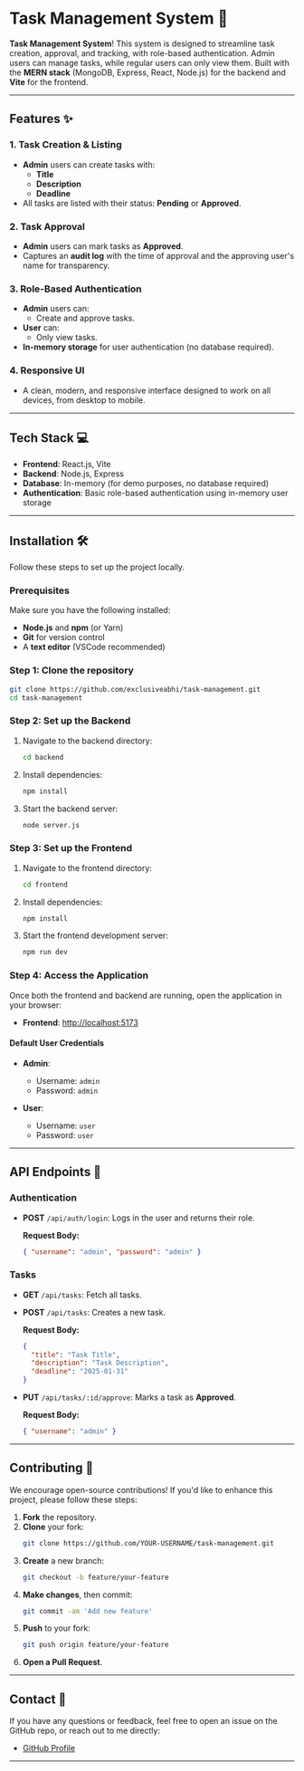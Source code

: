 # Task Management System 🚀

**Task Management System**! This system is designed to streamline task creation, approval, and tracking, with role-based authentication. Admin users can manage tasks, while regular users can only view them. Built with the **MERN stack** (MongoDB, Express, React, Node.js) for the backend and **Vite** for the frontend.

---

## Features ✨

### 1. **Task Creation & Listing**
- **Admin** users can create tasks with:
  - **Title**
  - **Description**
  - **Deadline**
- All tasks are listed with their status: **Pending** or **Approved**.

### 2. **Task Approval**
- **Admin** users can mark tasks as **Approved**.
- Captures an **audit log** with the time of approval and the approving user's name for transparency.

### 3. **Role-Based Authentication**
- **Admin** users can:
  - Create and approve tasks.
- **User** can:
  - Only view tasks.
- **In-memory storage** for user authentication (no database required).

### 4. **Responsive UI**
- A clean, modern, and responsive interface designed to work on all devices, from desktop to mobile.

---

## Tech Stack 💻

- **Frontend**: React.js, Vite
- **Backend**: Node.js, Express
- **Database**: In-memory (for demo purposes, no database required)
- **Authentication**: Basic role-based authentication using in-memory user storage

---

## Installation 🛠️

Follow these steps to set up the project locally.

### Prerequisites

Make sure you have the following installed:
- **Node.js** and **npm** (or Yarn)
- **Git** for version control
- A **text editor** (VSCode recommended)

### Step 1: Clone the repository

```bash
git clone https://github.com/exclusiveabhi/task-management.git
cd task-management
```

### Step 2: Set up the Backend

1. Navigate to the backend directory:
   ```bash
   cd backend
   ```
2. Install dependencies:
   ```bash
   npm install
   ```
3. Start the backend server:
   ```bash
   node server.js
   ```

### Step 3: Set up the Frontend

1. Navigate to the frontend directory:
   ```bash
   cd frontend
   ```
2. Install dependencies:
   ```bash
   npm install
   ```
3. Start the frontend development server:
   ```bash
   npm run dev
   ```

### Step 4: Access the Application

Once both the frontend and backend are running, open the application in your browser:
- **Frontend**: [http://localhost:5173](http://localhost:5173)

#### Default User Credentials

- **Admin**:
  - Username: `admin`
  - Password: `admin`
  
- **User**:
  - Username: `user`
  - Password: `user`

---

## API Endpoints 📡

### **Authentication**

- **POST** `/api/auth/login`: Logs in the user and returns their role.

  **Request Body:**
  ```json
  { "username": "admin", "password": "admin" }
  ```

### **Tasks**

- **GET** `/api/tasks`: Fetch all tasks.
- **POST** `/api/tasks`: Creates a new task.

  **Request Body:**
  ```json
  {
    "title": "Task Title",
    "description": "Task Description",
    "deadline": "2025-01-31"
  }
  ```

- **PUT** `/api/tasks/:id/approve`: Marks a task as **Approved**.

  **Request Body:**
  ```json
  { "username": "admin" }
  ```

---

## Contributing 🤝

We encourage open-source contributions! If you'd like to enhance this project, please follow these steps:

1. **Fork** the repository.
2. **Clone** your fork: 
   ```bash
   git clone https://github.com/YOUR-USERNAME/task-management.git
   ```
3. **Create** a new branch: 
   ```bash
   git checkout -b feature/your-feature
   ```
4. **Make changes**, then commit:
   ```bash
   git commit -am 'Add new feature'
   ```
5. **Push** to your fork:
   ```bash
   git push origin feature/your-feature
   ```
6. **Open a Pull Request**.

---

## Contact 📧

If you have any questions or feedback, feel free to open an issue on the GitHub repo, or reach out to me directly:

- [GitHub Profile](https://github.com/exclusiveabhi)

---